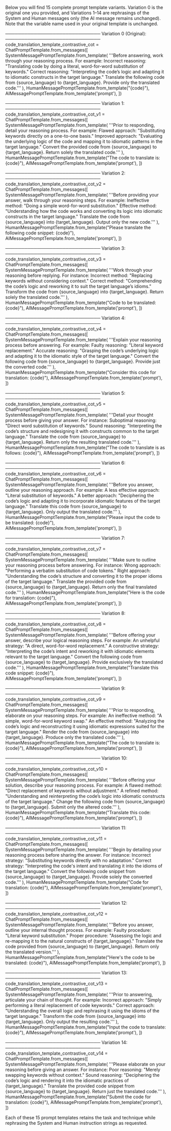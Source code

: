 Below you will find 15 complete prompt template variants. Variation 0 is the original one you provided, and Variations 1–14 are rephrasings of the System and Human messages only (the AI message remains unchanged). Note that the variable name used in your original template is unchanged.

──────────────────────────────
Variation 0 (Original):
──────────────────────────────
code_translation_template_contrastive_cot = ChatPromptTemplate.from_messages([
    SystemMessagePromptTemplate.from_template(
        '''Before answering, work through your reasoning process. For example:
Incorrect reasoning: "Translating code by doing a literal, word-for-word substitution of keywords."
Correct reasoning: "Interpreting the code’s logic and adapting it to idiomatic constructs in the target language."
Translate the following code from {source_language} to {target_language}.
Provide only the translated code.'''
    ),
    HumanMessagePromptTemplate.from_template("{code}"),
    AIMessagePromptTemplate.from_template('prompt'),
])

──────────────────────────────
Variation 1:
──────────────────────────────
code_translation_template_contrastive_cot_v1 = ChatPromptTemplate.from_messages([
    SystemMessagePromptTemplate.from_template(
        '''Prior to responding, detail your reasoning process. For example:
Flawed approach: "Substituting keywords directly on a one-to-one basis."
Improved approach: "Evaluating the underlying logic of the code and mapping it to idiomatic patterns in the target language."
Convert the provided code from {source_language} to {target_language}.
Return solely the translated code.'''
    ),
    HumanMessagePromptTemplate.from_template("The code to translate is: {code}"),
    AIMessagePromptTemplate.from_template('prompt'),
])

──────────────────────────────
Variation 2:
──────────────────────────────
code_translation_template_contrastive_cot_v2 = ChatPromptTemplate.from_messages([
    SystemMessagePromptTemplate.from_template(
        '''Before providing your answer, walk through your reasoning steps. For example:
Ineffective method: "Doing a simple word-for-word substitution."
Effective method: "Understanding how the code works and converting its logic into idiomatic constructs in the target language."
Translate the code from {source_language} into {target_language}.
Output only the new code.'''
    ),
    HumanMessagePromptTemplate.from_template("Please translate the following code snippet: {code}"),
    AIMessagePromptTemplate.from_template('prompt'),
])

──────────────────────────────
Variation 3:
──────────────────────────────
code_translation_template_contrastive_cot_v3 = ChatPromptTemplate.from_messages([
    SystemMessagePromptTemplate.from_template(
        '''Work through your reasoning before replying. For instance:
Incorrect method: "Replacing keywords without considering context."
Correct method: "Comprehending the code’s logic and reworking it to suit the target language’s idioms."
Transform the code from {source_language} into {target_language}.
Return solely the translated code.'''
    ),
    HumanMessagePromptTemplate.from_template("Code to be translated: {code}"),
    AIMessagePromptTemplate.from_template('prompt'),
])

──────────────────────────────
Variation 4:
──────────────────────────────
code_translation_template_contrastive_cot_v4 = ChatPromptTemplate.from_messages([
    SystemMessagePromptTemplate.from_template(
        '''Explain your reasoning process before answering. For example:
Faulty reasoning: "Literal keyword replacement."
Accurate reasoning: "Grasping the code’s underlying logic and adapting it to the idiomatic style of the target language."
Convert the following code from {source_language} to {target_language}.
Provide just the converted code.'''
    ),
    HumanMessagePromptTemplate.from_template("Consider this code for translation: {code}"),
    AIMessagePromptTemplate.from_template('prompt'),
])

──────────────────────────────
Variation 5:
──────────────────────────────
code_translation_template_contrastive_cot_v5 = ChatPromptTemplate.from_messages([
    SystemMessagePromptTemplate.from_template(
        '''Detail your thought process before giving your answer. For instance:
Suboptimal reasoning: "Direct word substitution of keywords."
Sound reasoning: "Interpreting the code’s structure and redesigning it with constructs common to the target language."
Translate the code from {source_language} to {target_language}.
Return only the resulting translated code.'''
    ),
    HumanMessagePromptTemplate.from_template("The code to translate is as follows: {code}"),
    AIMessagePromptTemplate.from_template('prompt'),
])

──────────────────────────────
Variation 6:
──────────────────────────────
code_translation_template_contrastive_cot_v6 = ChatPromptTemplate.from_messages([
    SystemMessagePromptTemplate.from_template(
        '''Before you answer, outline your reasoning approach. For example:
A less effective approach: "Literal substitution of keywords."
A better approach: "Deciphering the code’s logic and adapting it to incorporate idiomatic features of the target language."
Translate this code from {source_language} to {target_language}.
Only output the translated code.'''
    ),
    HumanMessagePromptTemplate.from_template("Please input the code to be translated: {code}"),
    AIMessagePromptTemplate.from_template('prompt'),
])

──────────────────────────────
Variation 7:
──────────────────────────────
code_translation_template_contrastive_cot_v7 = ChatPromptTemplate.from_messages([
    SystemMessagePromptTemplate.from_template(
        '''Make sure to outline your reasoning process before answering. For instance:
Wrong approach: "Performing a verbatim substitution of code tokens."
Right approach: "Understanding the code’s structure and converting it to the proper idioms of the target language."
Translate the provided code from {source_language} to {target_language}.
Return only the final translated code.'''
    ),
    HumanMessagePromptTemplate.from_template("Here is the code for translation: {code}"),
    AIMessagePromptTemplate.from_template('prompt'),
])

──────────────────────────────
Variation 8:
──────────────────────────────
code_translation_template_contrastive_cot_v8 = ChatPromptTemplate.from_messages([
    SystemMessagePromptTemplate.from_template(
        '''Before offering your answer, describe your logical reasoning steps. For example:
An unhelpful strategy: "A direct, word-for-word replacement."
A constructive strategy: "Interpreting the code’s intent and reworking it with idiomatic elements relevant to the target language."
Convert the following code from {source_language} to {target_language}.
Provide exclusively the translated code.'''
    ),
    HumanMessagePromptTemplate.from_template("Translate this code snippet: {code}"),
    AIMessagePromptTemplate.from_template('prompt'),
])

──────────────────────────────
Variation 9:
──────────────────────────────
code_translation_template_contrastive_cot_v9 = ChatPromptTemplate.from_messages([
    SystemMessagePromptTemplate.from_template(
        '''Prior to responding, elaborate on your reasoning steps. For example:
An ineffective method: "A simple, word-for-word keyword swap."
An effective method: "Analyzing the code’s logic and reconstructing it using idiomatic expressions suited for the target language."
Render the code from {source_language} into {target_language}.
Produce only the translated code.'''
    ),
    HumanMessagePromptTemplate.from_template("The code to translate is: {code}"),
    AIMessagePromptTemplate.from_template('prompt'),
])

──────────────────────────────
Variation 10:
──────────────────────────────
code_translation_template_contrastive_cot_v10 = ChatPromptTemplate.from_messages([
    SystemMessagePromptTemplate.from_template(
        '''Before offering your solution, describe your reasoning process. For example:
A flawed method: "Direct replacement of keywords without adjustment."
A refined method: "Understanding and reinterpreting the code’s logic into idiomatic constructs of the target language."
Change the following code from {source_language} to {target_language}.
Submit only the altered code.'''
    ),
    HumanMessagePromptTemplate.from_template("Translate this code: {code}"),
    AIMessagePromptTemplate.from_template('prompt'),
])

──────────────────────────────
Variation 11:
──────────────────────────────
code_translation_template_contrastive_cot_v11 = ChatPromptTemplate.from_messages([
    SystemMessagePromptTemplate.from_template(
        '''Begin by detailing your reasoning process before sharing the answer. For instance:
Incorrect strategy: "Substituting keywords directly with no adaptation."
Correct strategy: "Interpreting the code's intent and translating it into the idioms of the target language."
Convert the following code snippet from {source_language} to {target_language}.
Provide solely the converted code.'''
    ),
    HumanMessagePromptTemplate.from_template("Code for translation: {code}"),
    AIMessagePromptTemplate.from_template('prompt'),
])

──────────────────────────────
Variation 12:
──────────────────────────────
code_translation_template_contrastive_cot_v12 = ChatPromptTemplate.from_messages([
    SystemMessagePromptTemplate.from_template(
        '''Before you answer, outline your internal thought process. For example:
Faulty procedure: "Literal keyword substitution."
Proper procedure: "Assessing the logic and re-mapping it to the natural constructs of {target_language}."
Translate the code provided from {source_language} to {target_language}.
Return only the translated version.'''
    ),
    HumanMessagePromptTemplate.from_template("Here's the code to be translated: {code}"),
    AIMessagePromptTemplate.from_template('prompt'),
])

──────────────────────────────
Variation 13:
──────────────────────────────
code_translation_template_contrastive_cot_v13 = ChatPromptTemplate.from_messages([
    SystemMessagePromptTemplate.from_template(
        '''Prior to answering, articulate your chain of thought. For example:
Incorrect approach: "Simply performing a literal replacement of code keywords."
Correct approach: "Understanding the overall logic and rephrasing it using the idioms of the target language."
Transform the code from {source_language} into {target_language}.
Only output the resulting code.'''
    ),
    HumanMessagePromptTemplate.from_template("Input the code to translate: {code}"),
    AIMessagePromptTemplate.from_template('prompt'),
])

──────────────────────────────
Variation 14:
──────────────────────────────
code_translation_template_contrastive_cot_v14 = ChatPromptTemplate.from_messages([
    SystemMessagePromptTemplate.from_template(
        '''Please elaborate on your reasoning before giving an answer. For instance:
Poor reasoning: "Merely swapping keywords without context."
Sound reasoning: "Deciphering the code’s logic and rendering it into the idiomatic practices of {target_language}."
Translate the provided code snippet from {source_language} to {target_language}.
Return just the translated code.'''
    ),
    HumanMessagePromptTemplate.from_template("Submit the code for translation: {code}"),
    AIMessagePromptTemplate.from_template('prompt'),
])

Each of these 15 prompt templates retains the task and technique while rephrasing the System and Human instruction strings as requested.